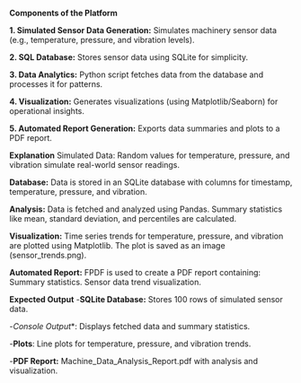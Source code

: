 **Components of the Platform**

**1. Simulated Sensor Data Generation:**
Simulates machinery sensor data (e.g., temperature, pressure, and vibration levels).

**2. SQL Database:**
Stores sensor data using SQLite for simplicity.

**3. Data Analytics:**
Python script fetches data from the database and processes it for patterns.

**4. Visualization:**
Generates visualizations (using Matplotlib/Seaborn) for operational insights.

**5. Automated Report Generation:**
Exports data summaries and plots to a PDF report.



**Explanation**
Simulated Data:
Random values for temperature, pressure, and vibration simulate real-world sensor readings.

**Database:**
Data is stored in an SQLite database with columns for timestamp, temperature, pressure, and vibration.

**Analysis:**
Data is fetched and analyzed using Pandas.
Summary statistics like mean, standard deviation, and percentiles are calculated.

**Visualization:**
Time series trends for temperature, pressure, and vibration are plotted using Matplotlib.
The plot is saved as an image (sensor_trends.png).

**Automated Report:**
FPDF is used to create a PDF report containing:
Summary statistics.
Sensor data trend visualization.



**Expected Output**
-**SQLite Database:** Stores 100 rows of simulated sensor data.

-*Console Output**: Displays fetched data and summary statistics.

-**Plots**: Line plots for temperature, pressure, and vibration trends.

-**PDF Report:** Machine_Data_Analysis_Report.pdf with analysis and visualization.
